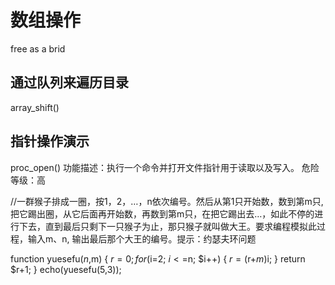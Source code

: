 # 数组操作
free as a brid

通过队列来遍历目录
---------
array_shift()

指针操作演示
------------
proc_open() 
功能描述：执行一个命令并打开文件指针用于读取以及写入。 
危险等级：高

//一群猴子排成一圈，按1，2，…，n依次编号。然后从第1只开始数，数到第m只,把它踢出圈，从它后面再开始数，再数到第m只，在把它踢出去…，如此不停的进行下去，直到最后只剩下一只猴子为止，那只猴子就叫做大王。要求编程模拟此过程，输入m、n, 输出最后那个大王的编号。提示：约瑟夫环问题

function yuesefu($n,$m) { 
$r=0; for($i=2; $i<=$n; $i++) { 
$r=($r+$m)%$i; 
}
return $r+1; 
} 
echo(yuesefu(5,3));
